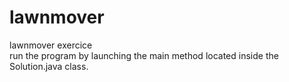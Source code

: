 # lawnmover
lawnmover exercice<br>
run the program by launching the main method located inside the Solution.java class.
